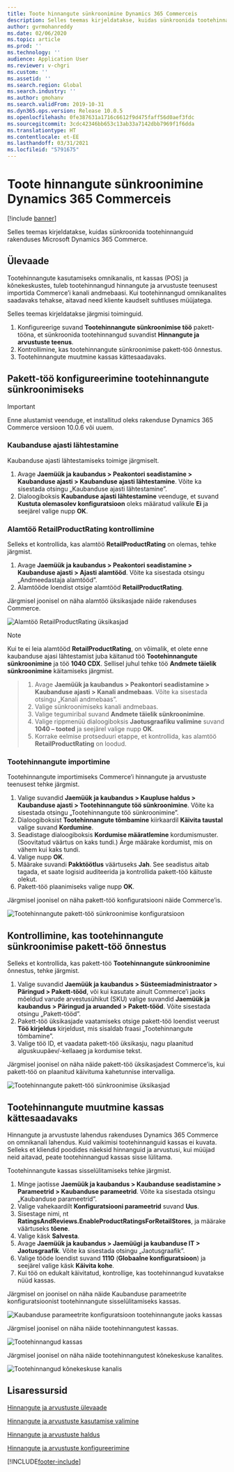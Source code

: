```yaml
---
title: Toote hinnangute sünkroonimine Dynamics 365 Commerceis
description: Selles teemas kirjeldatakse, kuidas sünkroonida tootehinnanguid rakenduses Microsoft Dynamics 365 Commerce.
author: gvrmohanreddy
ms.date: 02/06/2020
ms.topic: article
ms.prod: ''
ms.technology: ''
audience: Application User
ms.reviewer: v-chgri
ms.custom: ''
ms.assetid: ''
ms.search.region: Global
ms.search.industry: ''
ms.author: gmohanv
ms.search.validFrom: 2019-10-31
ms.dyn365.ops.version: Release 10.0.5
ms.openlocfilehash: 0fe387631a1716c6612f9d475faff56d0aef3fdc
ms.sourcegitcommit: 3cdc42346bb653c13ab33a7142dbb7969f1f6dda
ms.translationtype: HT
ms.contentlocale: et-EE
ms.lasthandoff: 03/31/2021
ms.locfileid: "5791675"
---
```

# <a name="sync-product-ratings-in-dynamics-365-commerce"></a>Toote hinnangute sünkroonimine Dynamics 365 Commerceis

[!include [banner](includes/banner.md)]

Selles teemas kirjeldatakse, kuidas sünkroonida tootehinnanguid rakenduses Microsoft Dynamics 365 Commerce.

## <a name="overview"></a>Ülevaade

Tootehinnangute kasutamiseks omnikanalis, nt kassas (POS) ja kõnekeskustes, tuleb tootehinnangud hinnangute ja arvustuste teenusest importida Commerce’i kanali andmebaasi. Kui tootehinnangud omnikanalites saadavaks tehakse, aitavad need kliente kaudselt suhtluses müüjatega.

Selles teemas kirjeldatakse järgmisi toiminguid.

1. Konfigureerige suvand **Tootehinnangute sünkroonimise töö** pakett-tööna, et sünkroonida tootehinnangud suvandist **Hinnangute ja arvustuste teenus**.
1. Kontrollimine, kas tootehinnangute sünkroonimise pakett-töö õnnestus.
1. Tootehinnangute muutmine kassas kättesaadavaks.

## <a name="configure-a-batch-job-to-synchronize-product-ratings"></a>Pakett-töö konfigureerimine tootehinnangute sünkroonimiseks

> [!IMPORTANT]
> Enne alustamist veenduge, et installitud oleks rakenduse Dynamics 365 Commerce versioon 10.0.6 või uuem.

### <a name="initialize-the-commerce-scheduler"></a>Kaubanduse ajasti lähtestamine

Kaubanduse ajasti lähtestamiseks toimige järgmiselt.

1. Avage **Jaemüük ja kaubandus \> Peakontori seadistamine \> Kaubanduse ajasti \> Kaubanduse ajasti lähtestamine**. Võite ka sisestada otsingu „Kaubanduse ajasti lähtestamine”.
1. Dialoogiboksis **Kaubanduse ajasti lähtestamine** veenduge, et suvand **Kustuta olemasolev konfiguratsioon** oleks määratud valikule **Ei** ja seejärel valige nupp **OK**.

### <a name="verify-the-retailproductrating-subjob"></a>Alamtöö RetailProductRating kontrollimine

Selleks et kontrollida, kas alamtöö **RetailProductRating** on olemas, tehke järgmist.

1. Avage **Jaemüük ja kaubandus \> Peakontori seadistamine \> Kaubanduse ajasti \> Ajasti alamtööd**. Võite ka sisestada otsingu „Andmeedastaja alamtööd”.
1. Alamtööde loendist otsige alamtööd **RetailProductRating**.

Järgmisel joonisel on näha alamtöö üksikasjade näide rakenduses Commerce.

![Alamtöö RetailProductRating üksikasjad](media/rnr-hq-ratings-sub-job.png)

> [!NOTE]
> Kui te ei leia alamtööd **RetailProductRating**, on võimalik, et olete enne kaubanduse ajasi lähtestamist juba käitanud töö **Tootehinnangute sünkroonimine** ja töö **1040 CDX**. Sellisel juhul tehke töö **Andmete täielik sünkroonimine** käitamiseks järgmist.

> 1. Avage **Jaemüük ja kaubandus \> Peakontori seadistamine \> Kaubanduse ajasti \> Kanali andmebaas**. Võite ka sisestada otsingu „Kanali andmebaas”.
> 1. Valige sünkroonimiseks kanali andmebaas.
> 1. Valige tegumiribal suvand **Andmete täielik sünkroonimine**.
> 1. Valige rippmenüü dialoogiboksis **Jaotusgraafiku valimine** suvand **1040 – tooted** ja seejärel valige nupp **OK**.
> 1. Korrake eelmise protseduuri etappe, et kontrollida, kas alamtöö **RetailProductRating** on loodud.

### <a name="import-product-ratings"></a>Tootehinnangute importimine

Tootehinnangute importimiseks Commerce’i hinnangute ja arvustuste teenusest tehke järgmist.

1. Valige suvandid **Jaemüük ja kaubandus \> Kaupluse haldus \> Kaubanduse ajasti \> Tootehinnangute töö sünkroonimine**. Võite ka sisestada otsingu „Tootehinnangute töö sünkroonimine”.
1. Dialoogiboksist **Tootehinnangute tõmbamine** kiirkaardil **Käivita taustal** valige suvand **Kordumine**.
1. Seadistage dialoogiboksis **Kordumise määratlemine** kordumismuster. (Soovitatud väärtus on kaks tundi.) Ärge määrake kordumist, mis on vähem kui kaks tundi.
1. Valige nupp **OK**.
1. Määrake suvandi **Pakktöötlus** väärtuseks **Jah**. See seadistus aitab tagada, et saate logisid auditeerida ja kontrollida pakett-töö käituste olekut.
1. Pakett-töö plaanimiseks valige nupp **OK**.

Järgmisel joonisel on näha pakett-töö konfiguratsiooni näide Commerce’is.

![Tootehinnangute pakett-töö sünkroonimise konfiguratsioon](media/rnr-hq-batchjob-recurrence.png)

## <a name="verify-that-the-batch-job-for-product-rating-synchronization-was-successful"></a>Kontrollimine, kas tootehinnangute sünkroonimise pakett-töö õnnestus

Selleks et kontrollida, kas pakett-töö **Tootehinnangute sünkroonimine** õnnestus, tehke järgmist.

1. Valige suvandid **Jaemüük ja kaubandus \> Süsteemiadministraator \> Päringud \> Pakett-tööd**, või kui kasutate ainult Commerce’i jaoks mõeldud varude arvestusühikut (SKU) valige suvandid **Jaemüük ja kaubandus \> Päringud ja aruanded \> Pakett-tööd**. Võite sisestada otsingu „Pakett-tööd”.
1. Pakett-töö üksikasjade vaatamiseks otsige pakett-töö loendist veerust **Töö kirjeldus** kirjeldust, mis sisaldab fraasi „Tootehinnangute tõmbamine”.
1. Valige töö ID, et vaadata pakett-töö üksikasju, nagu plaanitud alguskuupäev/-kellaaeg ja kordumise tekst.

Järgmisel joonisel on näha näide pakett-töö üksikasjadest Commerce’is, kui pakett-töö on plaanitud käivituma kahetunnise intervalliga.

![Tootehinnangute pakett-töö sünkroonimise üksikasjad](media/rnr-hq-batchjob-status-checking.png)

## <a name="make-product-ratings-available-at-the-pos"></a>Tootehinnangute muutmine kassas kättesaadavaks

Hinnangute ja arvustuste lahendus rakenduses Dynamics 365 Commerce on omnikanali lahendus. Kuid vaikimisi tootehinnanguid kassas ei kuvata. Selleks et kliendid poodides näeksid hinnanguid ja arvustusi, kui müüjad neid aitavad, peate tootehinnangud kassas sisse lülitama.

Tootehinnangute kassas sisselülitamiseks tehke järgmist.

1. Minge jaotisse **Jaemüük ja kaubandus \> Kaubanduse seadistamine \> Parameetrid \> Kaubanduse parameetrid**. Võite ka sisestada otsingu „Kaubanduse parameetrid”.
1. Valige vahekaardilt **Konfiguratsiooni parameetrid** suvand **Uus**.
1. Sisestage nimi, nt **RatingsAndReviews.EnableProductRatingsForRetailStores**, ja määrake väärtuseks **tõene**.
1. Valige käsk **Salvesta**.
1. Avage **Jaemüük ja kaubandus \> Jaemüügi ja kaubanduse IT \> Jaotusgraafik**. Võite ka sisestada otsingu „Jaotusgraafik”.
1. Valige tööde loendist suvand **1110** (**Globaalne konfiguratsioon**) ja seejärel valige käsk **Käivita kohe**.
1. Kui töö on edukalt käivitatud, kontrollige, kas tootehinnangud kuvatakse nüüd kassas.

Järgmisel on joonisel on näha näide Kaubanduse parameetrite konfiguratsioonist tootehinnangute sisselülitamiseks kassas.

![Kaubanduse parameetrite konfiguratsioon tootehinnangute jaoks kassas](media/rnr-hq-enable-ratings-in-pos.png)

Järgmisel joonisel on näha näide tootehinnangutest kassas.

![Tootehinnangud kassas](media/rnr-pos-catalog-ratings.png)

Järgmisel joonisel on näha näide tootehinnangutest kõnekeskuse kanalites.

![Tootehinnangud kõnekeskuse kanalis](media/rnr-call-center-ratings.png)

## <a name="additional-resources"></a>Lisaressursid

[Hinnangute ja arvustuste ülevaade](ratings-reviews-overview.md)

[Hinnangute ja arvustuste kasutamise valimine](opt-in-ratings-reviews.md)

[Hinnangute ja arvustuste haldus](manage-reviews.md)

[Hinnangute ja arvustuste konfigureerimine](configure-ratings-reviews.md)


[!INCLUDE[footer-include](../includes/footer-banner.md)]